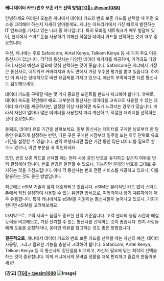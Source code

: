 **케냐 데이터 카드/번호 보존 카드 선택 방법[[TG💪+ @esim1088](https://t.me/s/esim1088)]**

안녕하세요 여러분! 오늘은 케냐에서 데이터 카드와 번호 보존 카드를 선택할 때 어떤 요소를 고려해야 하는지 자세히 알아볼게요. 케냐는 아프리카에서 가장 빠르게 발전하는 IT 인프라를 가지고 있는 나라 중 하나입니다. 특히 모바일 네트워크가 매우 발달해 있어, 현지에서 스마트폰을 사용하기 위해선 적절한 데이터 카드를 선택하는 것이 매우 중요합니다.

우선, 케냐에는 주로 Safaricom, Airtel Kenya, Telkom Kenya 등 세 가지 주요 이동통신사가 있습니다. 각각의 통신사는 다양한 데이터 패키지를 제공하며, 가격대도 다양하니 자신의 예산과 필요에 맞춰 선택하는 것이 좋습니다. Safaricom은 케냐에서 가장 큰 통신사로, 네트워크 커버리지와 속도 면에서 가장 우수한 평가를 받고 있습니다. 하지만 이 회사는 상대적으로 비싼 요금제를 가지고 있으니, 예산이 부족하다면 다른 통신사도 검토해보세요.

데이터 카드를 구매할 때는 몇 가지 중요한 포인트를 반드시 체크해야 합니다. 첫째로, 데이터 속도를 확인해야 해요. 대부분의 통신사는 데이터를 고속으로 사용할 수 있는 데이터 패키지를 제공하지만, 일정량 이상 사용하면 속도가 느려지는 경우가 많습니다. 따라서 자신이 얼마나 많은 데이터를 사용할지 미리 계산하고, 적절한 패키지를 선택하는 것이 중요합니다.

둘째로, 데이터 유효 기간을 살펴보세요. 일부 통신사는 데이터를 구매한 날로부터 한 달 동안 유효하게 설정하는 반면, 다른 곳은 구매한 시점부터 일주일 또는 하루 단위로 유효 기간을 설정할 수 있습니다. 만약 여행자라면 짧은 기간 동안 많은 데이터를 필요로 할 수도 있으니, 이런 부분을 꼭 확인하세요.

또한, 번호 보존 카드를 선택할 때는 현재 사용 중인 번호를 유지하고 싶은지 여부를 먼저 결정해야 합니다. 번호 변경은 불편할 수 있으니, 가능하면 원래의 번호를 그대로 유지하는 것을 추천드립니다. 이때 각 통신사는 번호 전환 서비스를 제공하고 있으니, 이를 활용하는 것도 좋은 방법입니다.

최근에는 eSIM 기술이 점차 대중화되고 있습니다. eSIM은 물리적인 카드 없이 스마트폰에서 직접 설정하여 사용할 수 있는 유연한 방식으로, 여행객이나 장기 체류자에게 매우 유용합니다. 특히 케냐에서도 eSIM을 지원하는 통신사들이 늘어나고 있으니, 기회가 된다면 eSIM을 고려해보세요.

마지막으로, 고객 서비스 품질도 중요한 선택 기준입니다. 고객 센터의 응답 시간과 해결 능력을 비교해보고, 가장 신뢰할 수 있는 통신사를 선택하는 것이 좋습니다. 현지 사람들에게 도움을 요청하거나, 온라인 리뷰를 참고하는 것도 좋은 방법입니다.

**결론적으로**, 케냐에서 데이터 카드와 번호 보존 카드를 선택할 때는 자신의 예산, 데이터 사용량, 그리고 필요한 기능을 충분히 고려해야 합니다. Safaricom, Airtel Kenya, Telkom Kenya 등 각 통신사의 장단점을 비교하고, 자신의 필요에 맞는 최적의 선택을 하는 것이 중요합니다. 이제 케냐에서의 모바일 생활을 더욱 편리하고 즐겁게 만들어보세요!

**[참고] [[TG💪+ @esim1088](https://t.me/s/esim1088) ![Image](https://i.postimg.cc/Y0z9fWf4/image.png)]**